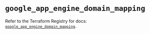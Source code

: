 # `google_app_engine_domain_mapping`

Refer to the Terraform Registry for docs: [`google_app_engine_domain_mapping`](https://registry.terraform.io/providers/drfaust92/google/4.16.4/docs/resources/app_engine_domain_mapping).
